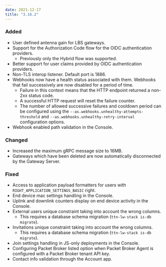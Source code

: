 ```yaml
---
date: 2021-12-17
title: "3.16.2"
---
```


### Added

- User defined antenna gain for LBS gateways.
- Support for the Authorization Code flow for the OIDC authentication providers.
  - Previously only the Hybrid flow was supported.
- Better support for user claims provided by OIDC authentication providers.
- Non-TLS interop listener. Default port is 1886.
- Webhooks now have a health status associated with them. Webhooks that fail successively are now disabled for a period of time.
  - Failure in this context means that the HTTP endpoint returned a non-2xx status code.
  - A successful HTTP request will reset the failure counter.
  - The number of allowed successive failures and cooldown period can be configured using the `--as.webhooks.unhealthy-attempts-threshold` and `--as.webhooks.unhealthy-retry-interval` configuration options.
- Webhook enabled path validation in the Console.

### Changed

- Increased the maximum gRPC message size to 16MB.
- Gateways which have been deleted are now automatically disconnected by the Gateway Server.

### Fixed

- Access to application payload formatters for users with `RIGHT_APPLICATION_SETTINGS_BASIC` right.
- End device mac settings handling in the Console.
- Uplink and downlink counters display on end device activity in the Console.
- External users unique constraint taking into account the wrong columns.
  - This requires a database schema migration (`ttn-lw-stack is-db migrate`).
- Invitations unique constraint taking into account the wrong columns.
  - This requires a database schema migration (`ttn-lw-stack is-db migrate`).
- Join settings handling in JS-only deployments in the Console.
- Configuring Packet Broker listed option when Packet Broker Agent is configured with a Packet Broker tenant API key.
- Contact info validation through the Account app.
